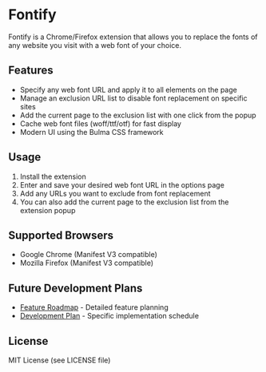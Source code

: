 # Fontify

Fontify is a Chrome/Firefox extension that allows you to replace the fonts of any website you visit with a web font of your choice.

## Features
- Specify any web font URL and apply it to all elements on the page
- Manage an exclusion URL list to disable font replacement on specific sites
- Add the current page to the exclusion list with one click from the popup
- Cache web font files (woff/ttf/otf) for fast display
- Modern UI using the Bulma CSS framework

## Usage
1. Install the extension
2. Enter and save your desired web font URL in the options page
3. Add any URLs you want to exclude from font replacement
4. You can also add the current page to the exclusion list from the extension popup

## Supported Browsers
- Google Chrome (Manifest V3 compatible)
- Mozilla Firefox (Manifest V3 compatible)

## Future Development Plans
- [Feature Roadmap](FEATURE_ROADMAP.en.md) - Detailed feature planning
- [Development Plan](DEVELOPMENT_PLAN.md) - Specific implementation schedule

## License
MIT License (see LICENSE file)
